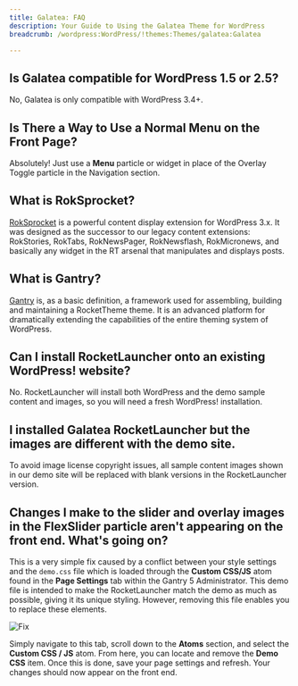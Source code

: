```yaml
---
title: Galatea: FAQ
description: Your Guide to Using the Galatea Theme for WordPress
breadcrumb: /wordpress:WordPress/!themes:Themes/galatea:Galatea

---
```


## Is Galatea compatible for WordPress 1.5 or 2.5?

No, Galatea is only compatible with WordPress 3.4+.

## Is There a Way to Use a Normal Menu on the Front Page?

Absolutely! Just use a **Menu** particle or widget in place of the Overlay Toggle particle in the Navigation section.

## What is RokSprocket?

[RokSprocket][roksprocket] is a powerful content display extension for WordPress 3.x. It was designed as the successor to our legacy content extensions: RokStories, RokTabs, RokNewsPager, RokNewsflash, RokMicronews, and basically any widget in the RT arsenal that manipulates and displays posts.

## What is Gantry?

[Gantry][gantry] is, as a basic definition, a framework used for assembling, building and maintaining a RocketTheme theme. It is an advanced platform for dramatically extending the capabilities of the entire theming system of WordPress.

## Can I install RocketLauncher onto an existing WordPress! website?

No. RocketLauncher will install both WordPress and the demo sample content and images, so you will need a fresh WordPress! installation.

## I installed Galatea RocketLauncher but the images are different with the demo site.

To avoid image license copyright issues, all sample content images shown in our demo site will be replaced with blank versions in the RocketLauncher version.

## Changes I make to the slider and overlay images in the FlexSlider particle aren't appearing on the front end. What's going on?

This is a very simple fix caused by a conflict between your style settings and the `demo.css` file which is loaded through the **Custom CSS/JS** atom found in the **Page Settings** tab within the Gantry 5 Administrator. This demo file is intended to make the RocketLauncher match the demo as much as possible, giving it its unique styling. However, removing this file enables you to replace these elements.

![Fix](assets/custom_atom_1.jpeg)

Simply navigate to this tab, scroll down to the **Atoms** section, and select the **Custom CSS / JS** atom. From here, you can locate and remove the **Demo CSS** item. Once this is done, save your page settings and refresh. Your changes should now appear on the front end.

[gantry]: http://gantry.org/
[forum]: http://www.rockettheme.com/forum/wordpress-theme-galatea
[roksprocket]: http://www.rockettheme.com/wordpress/extensions/roksprocket
